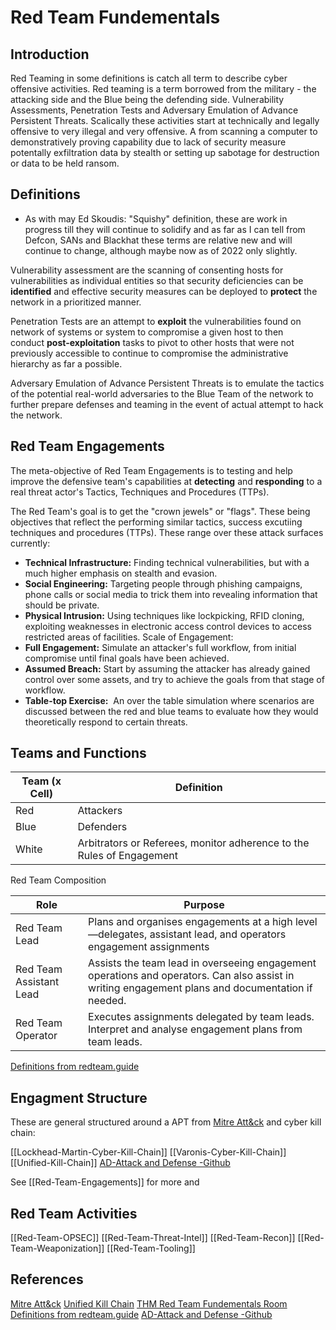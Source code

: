 # Red Team Fundementals

## Introduction

Red Teaming in some definitions is catch all term to describe cyber offensive activities. Red teaming is a term borrowed from the military - the attacking side and the Blue being the defending side. Vulnerability Assessments, Penetration Tests and Adversary Emulation of Advance Persistent Threats. Scalically these activities start at technically and legally offensive to very illegal and very offensive. A from scanning a computer to demonstratively proving capability due to lack of security measure potentally exfiltration data by stealth or setting up sabotage for destruction or data to be held ransom.   

## Definitions
- As with may Ed Skoudis: "Squishy" definition, these are work in progress till they will continue to solidify and as far as I can tell from Defcon, SANs and Blackhat these terms are relative new and will continue to change, although maybe now as of 2022 only slightly. 

Vulnerability assessment are the scanning of consenting hosts for vulnerabilities as individual entities so that security deficiencies can be **identified** and effective security measures can be deployed to **protect** the network in a prioritized manner. 

Penetration Tests are an attempt to **exploit** the vulnerabilities found on network of systems or system to compromise a given host to then conduct **post-exploitation** tasks  to pivot to other hosts that were not previously accessible to continue to compromise the administrative hierarchy as far a possible. 

 Adversary Emulation of Advance Persistent Threats is to emulate the tactics of the potential real-world adversaries to the Blue Team of the network to further prepare defenses and teaming in the event of actual attempt to hack the network.

## Red Team Engagements

The meta-objective of Red Team Engagements is to testing and help improve the defensive team's capabilities at **detecting** and **responding** to a real threat actor's Tactics, Techniques and Procedures (TTPs).

The Red Team's goal is to get the "crown jewels" or "flags". These being objectives that reflect the performing similar tactics, success excutiing techniques and procedures (TTPs). These range over these attack surfaces currently:
-   **Technical Infrastructure:** Finding technical vulnerabilities, but with a much higher emphasis on stealth and evasion.
-   **Social Engineering:** Targeting people through phishing campaigns, phone calls or social media to trick them into revealing information that should be private.
-   **Physical Intrusion:** Using techniques like lockpicking, RFID cloning, exploiting weaknesses in electronic access control devices to access restricted areas of facilities.
Scale of Engagement:
-   **Full Engagement:** Simulate an attacker's full workflow, from initial compromise until final goals have been achieved.
-   **Assumed Breach:** Start by assuming the attacker has already gained control over some assets, and try to achieve the goals from that stage of workflow.
-   **Table-top Exercise:**  An over the table simulation where scenarios are discussed between the red and blue teams to evaluate how they would theoretically respond to certain threats.

## Teams and Functions

Team (x Cell) | Definition
--- | ---
Red | Attackers
Blue | Defenders
White | Arbitrators or Referees, monitor adherence to the Rules of Engagement

Red Team Composition

Role | Purpose
--- | --- 
Red Team Lead | Plans and organises engagements at a high level—delegates, assistant lead, and operators engagement assignments
Red Team Assistant Lead | Assists the team lead in overseeing engagement operations and operators. Can also assist in writing engagement plans and documentation if needed.
Red Team Operator | Executes assignments delegated by team leads. Interpret and analyse engagement plans from team leads.


[Definitions from redteam.guide](https://redteam.guide/docs/definitions/)


## Engagment Structure 
These are general structured around a APT from [Mitre Att&ck](https://attack.mitre.org/) and cyber kill chain:

[[Lockhead-Martin-Cyber-Kill-Chain]]
[[Varonis-Cyber-Kill-Chain]]
[[Unified-Kill-Chain]]
[AD-Attack and Defense -Github](https://github.com/infosecn1nja/AD-Attack-Defense)

See [[Red-Team-Engagements]] for more and 

##  Red Team Activities

[[Red-Team-OPSEC]]
[[Red-Team-Threat-Intel]]
[[Red-Team-Recon]]
[[Red-Team-Weaponization]]
[[Red-Team-Tooling]]


## References
[Mitre Att&ck](https://attack.mitre.org/)
[Unified Kill Chain](https://unifiedkillchain.com/)
[THM Red Team Fundementals Room](https://tryhackme.com/room/redteamfundamentals)
[Definitions from redteam.guide](https://redteam.guide/docs/definitions/)
[AD-Attack and Defense -Github](https://github.com/infosecn1nja/AD-Attack-Defense)
